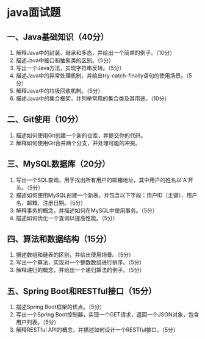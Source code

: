 # java面试题

## 一、Java基础知识（40分）

1. 解释Java中的封装、继承和多态，并给出一个简单的例子。（10分）
1. 描述Java中接口和抽象类的区别。（5分）
1. 写出一个Java方法，实现字符串反转。（5分）
1. 描述Java中的异常处理机制，并给出try-catch-finally语句的使用场景。（5分）
1. 解释Java中的垃圾回收机制。（5分）
1. 描述Java中的集合框架，并列举常用的集合类及其用途。（10分）

## 二、Git使用（10分）

1. 描述如何使用Git创建一个新的仓库，并提交你的代码。
1. 解释如何使用Git合并两个分支，并处理可能的冲突。

## 三、MySQL数据库（20分）

1. 写出一个SQL查询，用于找出所有用户的邮箱地址，其中用户的姓名以'A'开头。（5分）
1. 描述如何使用MySQL创建一个新表，并包含以下字段：用户ID（主键）、用户名、邮箱、注册日期。（5分）
1. 解释事务的概念，并描述如何在MySQL中使用事务。（5分）
1. 描述如何优化一个查询以提高性能。（5分）

## 四、算法和数据结构（15分）

1. 描述数组和链表的区别，并给出使用场景。（5分）
1. 写出一个算法，实现对一个整数数组进行排序。（5分）
1. 解释递归的概念，并给出一个递归算法的例子。（5分）

## 五、Spring Boot和RESTful接口（15分）

1. 描述Spring Boot框架的优点。（5分）
1. 写出一个Spring Boot控制器，实现一个GET请求，返回一个JSON对象，包含用户列表。（5分）
1. 解释RESTful API的概念，并描述如何设计一个RESTful接口。（5分）
